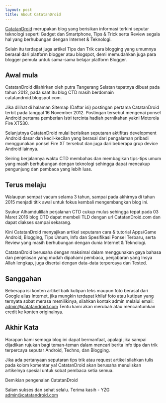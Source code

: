 ```yaml
---
layout: post
title: About CatatanDroid
---
```


[CatatanDroid](https://www.catatandroid.com) merupakan blog yang berisikan informasi terkini seputar teknologi seperti Gadget dan Smartphone, Tips & Trick serta Review segala hal yang berhubungan dengan Internet & Teknologi.

Selain itu terdapat juga artikel Tips dan Trik cara blogging yang umumnya berasal dari platform blogger atau blogspot, demi memudahkan juga para blogger pemula untuk sama-sama belajar platform Blogger.

## Awal mula
CatatanDroid dilahirkan oleh putra Tangerang Selatan tepatnya dibuat pada tahun 2012, pada saat itu blog CTD masih berdomain catatandroid.blogspot.com.

Jika dilihat di halaman Sitemap (Daftar isi) postingan pertama CatatanDroid terbit pada tanggal 16 November 2012. Postingan tersebut mengenai ponsel Android pertama pemberian Istri tercinta hadiah pernikahan yakni Motorola Fire XT530.

Selanjutnya CatatanDroid mulai berisikan seputaran aktifitas development Android dasar dan kecil-kecilan yang berasal dari pengalaman pribadi menggunakan ponsel Fire XT tersebut dan juga dari beberapa grup device Android lainnya.

Seiring berjalannya waktu CTD membahas dan membagikan tips-tips umum yang masih berhubungan dengan teknologi sehingga dapat mencakup pengunjung dan pembaca yang lebih luas.

## Terus melaju
Walaupun sempat vacum selama 3 tahun, sampai pada akhirnya di tahun 2015 menjadi titik awal untuk fokus kembali mengembangkan blog ini.

Syukur Alhamdulillah perjalanan CTD cukup mulus sehingga tepat pada 03 Maret 2016 blog CTD dapat membeli TLD dengan url CatatanDroid.com dan dapat diakses sampai sekarang.

Kini CatatanDroid menyajikan artikel seputaran cara & tutorial Apps/Game Android, Blogging, Tips Umum, Info dan Spesifikasi Ponsel Terbaru, serta Review yang masih berhubungan dengan dunia Internet & Teknologi.

CatatanDroid berusaha dengan maksimal dalam menggunakan gaya bahasa dan penjelasan yang mudah dipahami pembaca, penjabaran yang Insya Allah lengkap, juga disertai dengan data-data terpercaya dan Tested.

## Sanggahan
Beberapa isi konten artikel baik kutipan teks maupun foto berasal dari Google alias Internet, jika mungkin terdapat khilaf foto atau kutipan yang ternyata sobat merasa memilikinya, silahkan kontak admin melalui email: 
admin@catatandroid.com
Tentu kami akan merubah atau mencantumkan credit ke konten originalnya.

## Akhir Kata
Harapan kami semoga blog ini dapat bermanfaat, apalagi jika sampai dijadikan rujukan bagi teman-teman dalam mencari berita info tips dan trik terpercaya seputar Android, Techno, dan Blogging.

Jika ada pertanyaan seputaran tips trik atau request artikel silahkan tulis pada kolom komentar ya! CatatanDroid akan berusaha menuliskan artikelnya spesial untuk sobat pembaca setia semua.

Demikian pengenalan CatatanDroid

Salam sukses dan sehat selalu.
Terima kasih - YZG
admin@catatandroid.com
